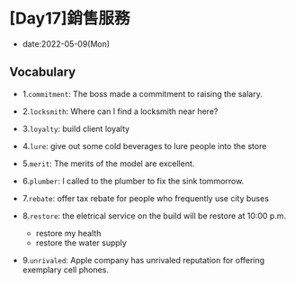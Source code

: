 # [Day17]銷售服務

* date:2022-05-09(Mon)

## Vocabulary

* 1.`commitment`: The boss made a commitment to raising the salary.

* 2.`locksmith`: Where can I find a locksmith near here?

* 3.`loyalty`: build client loyalty

* 4.`lure`: give out some cold beverages to lure people into the store

* 5.`merit`: The merits of the model are excellent.
* 6.`plumber`: I called to the plumber to fix the sink tommorrow.
* 7.`rebate`: offer tax rebate for people who  frequently use city buses
* 8.`restore`: the eletrical service on the build will be restore at 10:00 p.m.
    * restore my health
    * restore the water supply

* 9.`unrivaled`: Apple company has unrivaled reputation for offering exemplary cell phones.
